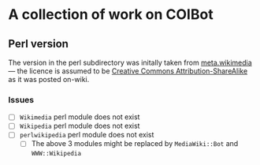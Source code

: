 # A collection of work on COIBot

## Perl version
The version in the perl subdirectory was initally taken from [meta.wikimedia](https://meta.wikimedia.org/wiki/Special:Permalink/15888583) — the licence is assumed to be [Creative Commons Attribution-ShareAlike](https://creativecommons.org/licenses/by-sa/3.0/) as it was posted on-wiki.

### Issues
- [ ] `Wikimedia` perl module does not exist
- [ ] `Wikipedia` perl module does not exist
- [ ] `perlwikipedia` perl module does not exist
  - [ ] The above 3 modules might be replaced by `MediaWiki::Bot` and `WWW::Wikipedia`